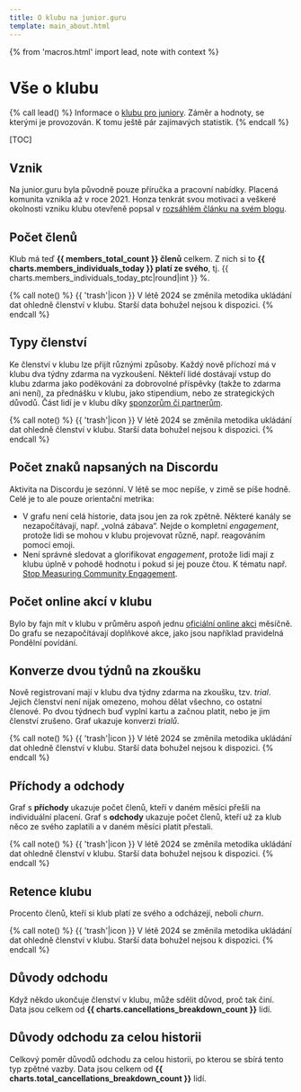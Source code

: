 ```yaml
---
title: O klubu na junior.guru
template: main_about.html
---
```


{% from 'macros.html' import lead, note with context %}

# Vše o klubu

{% call lead() %}
Informace o [klubu pro juniory](../club.md). Záměr a hodnoty, se kterými je provozován. K tomu ještě pár zajímavých statistik.
{% endcall %}

[TOC]

## Vznik

Na junior.guru byla původně pouze příručka a pracovní nabídky. Placená komunita vznikla až v roce 2021. Honza tenkrát svou motivaci a veškeré okolnosti vzniku klubu otevřeně popsal v [rozsáhlém článku na svém blogu](https://honzajavorek.cz/blog/spoustim-klub/).

## Počet členů

Klub má teď **{{ members_total_count }} členů** celkem. Z nich si to **{{ charts.members_individuals_today }} platí ze svého**, tj. {{ charts.members_individuals_today_ptc|round|int }} %.

{% call note() %}
  {{ 'trash'|icon }} V létě 2024 se změnila metodika ukládání dat ohledně členství v klubu. Starší data bohužel nejsou k dispozici.
{% endcall %}

<div class="chart-scroll"><div class="chart-container"><canvas
    class="chart" width="400" height="300"
    data-chart-type="line"
    data-chart="{{ {
        'labels': charts.members_labels,
        'datasets': [
            {
                'label': 'všechna členství',
                'data': charts.members,
                'borderColor': '#1755d1',
                'borderWidth': 2,
            },
            {
                'label': 'všechna individuální členství',
                'data': charts.members_individuals,
                'borderColor': '#1755d1',
                'borderWidth': 1,
            },
        ],
    }|tojson|forceescape }}"
    data-chart-options="{{ {
        'interaction': {'mode': 'index'},
        'scales': {'y': {'beginAtZero': true}},
        'plugins': {'annotation': charts.members_annotations},
    }|tojson|forceescape }}"></canvas></div></div>

## Typy členství

Ke členství v klubu lze přijít různými způsoby. Každý nově příchozí má v klubu dva týdny zdarma na vyzkoušení. Někteří lidé dostávají vstup do klubu zdarma jako poděkování za dobrovolné příspěvky (takže to zdarma ani není), za přednášku v klubu, jako stipendium, nebo ze strategických důvodů. Část lidí je v klubu díky [sponzorům či partnerům](./sponsors-partners.md).

{% call note() %}
  {{ 'trash'|icon }} V létě 2024 se změnila metodika ukládání dat ohledně členství v klubu. Starší data bohužel nejsou k dispozici.
{% endcall %}

<div class="chart-scroll"><div class="chart-container"><canvas
    class="chart" width="400" height="300"
    data-chart-type="bar"
    data-chart="{{ {
        'labels': charts.subscription_types_breakdown_labels,
        'datasets': [
            {
                'label': 'neplatí členství',
                'data': charts.subscription_types_breakdown.pop('free'),
                'backgroundColor': '#ddd',
            },
            {
                'label': 'dva týdny zdarma',
                'data': charts.subscription_types_breakdown.pop('trial'),
                'backgroundColor': '#a9a9a9',
            },
            {
                'label': 'mají stipendium',
                'data': charts.subscription_types_breakdown.pop('finaid'),
                'backgroundColor': '#02cabb',
            },
            {
                'label': 'členství zajistil partner',
                'data': charts.subscription_types_breakdown.pop('partner'),
                'backgroundColor': '#00b7eb',
            },
            {
                'label': 'členství platí firma',
                'data': charts.subscription_types_breakdown.pop('sponsor'),
                'backgroundColor': '#083284',
            },
            {
                'label': 'členství si platí sami, ročně',
                'data': charts.subscription_types_breakdown.pop('yearly'),
                'backgroundColor': '#638cdd',
            },
            {
                'label': 'členství si platí sami, měsíčně',
                'data': charts.subscription_types_breakdown.pop('monthly'),
                'backgroundColor': '#1755d1',
            },
        ],
    }|tojson|forceescape }}"
    {{ charts.subscription_types_breakdown.keys()|list|assert_empty }}
    data-chart-options="{{ {
        'interaction': {'mode': 'index'},
        'scales': {'x': {'stacked': True}, 'y': {'stacked': True}},
        'plugins': {'annotation': charts.subscription_types_breakdown_annotations},
    }|tojson|forceescape }}"></canvas></div></div>

## Počet znaků napsaných na Discordu

Aktivita na Discordu je sezónní. V létě se moc nepíše, v zimě se píše hodně. Celé je to ale pouze orientační metrika:

- V grafu není celá historie, data jsou jen za rok zpětně. Některé kanály se nezapočítávají, např. „volná zábava“. Nejde o kompletní _engagement_, protože lidi se mohou v klubu projevovat různě, např. reagováním pomocí emoji.
- Není správné sledovat a glorifikovat _engagement_, protože lidi mají z klubu úplně v pohodě hodnotu i pokud si jej pouze čtou. K tématu např. [Stop Measuring Community Engagement](https://rosie.land/posts/stop-measuring-community-engagement/).

<div class="chart-scroll"><div class="chart-container"><canvas
    class="chart" width="400" height="230"
    data-chart-type="line"
    data-chart="{{ {
        'labels': charts.club_content_labels,
        'datasets': [
            {
                'label': 'počet znaků napsaných na Discordu',
                'data': charts.club_content,
                'borderColor': '#1755d1',
                'borderWidth': 2,
            },
        ]
    }|tojson|forceescape }}"
    data-chart-options="{{ {
        'interaction': {'mode': 'index'},
        'scales': {'y': {'beginAtZero': true}},
        'plugins': {'annotation': charts.club_content_annotations},
    }|tojson|forceescape }}"></canvas></div></div>

## Počet online akcí v klubu

Bylo by fajn mít v klubu v průměru aspoň jednu [oficiální online akci](../events.md) měsíčně. Do grafu se nezapočítávají doplňkové akce, jako jsou například pravidelná Pondělní povídání.

<div class="chart-scroll"><div class="chart-container"><canvas
    class="chart" width="400" height="230"
    data-chart-type="line"
    data-chart="{{ {
        'labels': charts.events_labels,
        'datasets': [
            {
                'label': 'počet oficiálních akcí',
                'data': charts.events,
                'borderColor': '#1755d1',
                'borderWidth': 2,
            },
            {
                'label': 'počet oficiálních akcí TTM/12',
                'data': charts.events_ttm,
                'borderColor': '#1755d1',
                'borderWidth': 1,
            },
        ]
    }|tojson|forceescape }}"
    data-chart-options="{{ {
        'interaction': {'mode': 'index'},
        'scales': {'y': {'beginAtZero': true}},
        'plugins': {'annotation': charts.events_annotations},
    }|tojson|forceescape }}"></canvas></div></div>

## Konverze dvou týdnů na zkoušku

Nově registrovaní mají v klubu dva týdny zdarma na zkoušku, tzv. _trial_.
Jejich členství není nijak omezeno, mohou dělat všechno, co ostatní členové.
Po dvou týdnech buď vyplní kartu a začnou platit, nebo je jim členství zrušeno.
Graf ukazuje konverzi _trialů_.

{% call note() %}
  {{ 'trash'|icon }} V létě 2024 se změnila metodika ukládání dat ohledně členství v klubu. Starší data bohužel nejsou k dispozici.
{% endcall %}

<div class="chart-scroll"><div class="chart-container"><canvas
    class="chart" width="400" height="230"
    data-chart-type="line"
    data-chart="{{ {
        'labels': charts.trials_conversion_labels,
        'datasets': [
            {
                'label': '% konverze trialu',
                'data': charts.trials_conversion,
                'borderColor': '#1755d1',
                'borderWidth': 2,
            },
        ]
    }|tojson|forceescape }}"
    data-chart-options="{{ {
        'interaction': {'mode': 'index'},
        'scales': {'y': {'beginAtZero': true}},
        'plugins': {'annotation': charts.trials_conversion_annotations},
    }|tojson|forceescape }}"></canvas></div></div>

## Příchody a odchody

Graf s **příchody** ukazuje počet členů, kteří v daném měsíci přešli na individuální placení. Graf s **odchody** ukazuje počet členů, kteří už za klub něco ze svého zaplatili a v daném měsíci platit přestali.

{% call note() %}
  {{ 'trash'|icon }} V létě 2024 se změnila metodika ukládání dat ohledně členství v klubu. Starší data bohužel nejsou k dispozici.
{% endcall %}

<div class="chart-scroll"><div class="chart-container"><canvas
    class="chart" width="400" height="230"
    data-chart-type="line"
    data-chart="{{ {
        'labels': charts.signups_labels,
        'datasets': [
            {
                'label': 'nová individuální členství',
                'data': charts.signups,
                'borderColor': '#1755d1',
                'borderWidth': 2,
            },
            {
                'label': 'odchody individuálních členů',
                'data': charts.quits,
                'borderColor': '#dc3545',
                'borderWidth': 2,
            },
        ]
    }|tojson|forceescape }}"
    data-chart-options="{{ {
        'interaction': {'mode': 'index'},
        'scales': {'y': {'beginAtZero': true}},
        'plugins': {'annotation': charts.signups_annotations},
    }|tojson|forceescape }}"></canvas></div></div>

## Retence klubu

Procento členů, kteří si klub platí ze svého a odcházejí, neboli _churn_.

{% call note() %}
  {{ 'trash'|icon }} V létě 2024 se změnila metodika ukládání dat ohledně členství v klubu. Starší data bohužel nejsou k dispozici.
{% endcall %}

<div class="chart-scroll"><div class="chart-container"><canvas
    class="chart" width="400" height="230"
    data-chart-type="line"
    data-chart="{{ {
        'labels': charts.churn_labels,
        'datasets': [
            {
                'label': '% úbytku individuálních členů',
                'data': charts.churn,
                'borderColor': '#dc3545',
                'borderWidth': 2,
            },
        ]
    }|tojson|forceescape }}"
    data-chart-options="{{ {
        'interaction': {'mode': 'index'},
        'scales': {'y': {'beginAtZero': true}},
        'plugins': {'annotation': charts.churn_annotations},
    }|tojson|forceescape }}"></canvas></div></div>

## Důvody odchodu

Když někdo ukončuje členství v klubu, může sdělit důvod, proč tak činí.
Data jsou celkem od **{{ charts.cancellations_breakdown_count }}** lidí.

<div class="chart-scroll"><div class="chart-container"><canvas
    class="chart" width="400" height="300"
    data-chart-type="bar"
    data-chart="{{ {
        'labels': charts.cancellations_breakdown_labels,
        'datasets': [
            {
                'label': '% neudali důvod',
                'data': charts.cancellations_breakdown.pop('unknown'),
                'backgroundColor': '#ddd',
            },
            {
                'label': '% jiný důvod',
                'data': charts.cancellations_breakdown.pop('other'),
                'backgroundColor': '#a9a9a9',
            },
            {
                'label': '% klub už nepotřebuju',
                'data': charts.cancellations_breakdown.pop('necessity'),
                'backgroundColor': '#1755d1',
            },
            {
                'label': '% potřeboval(a) jsem klub na omezenou dobu',
                'data': charts.cancellations_breakdown.pop('temporary_use'),
                'backgroundColor': '#02cabb',
            },
            {
                'label': '% vybral(a) jsem jinou službu, která mi vyhovuje víc',
                'data': charts.cancellations_breakdown.pop('competition'),
                'backgroundColor': '#083284',
            },
            {
                'label': '% klub nesplnil moje očekávání',
                'data': charts.cancellations_breakdown.pop('misunderstood'),
                'backgroundColor': '#00b7eb',
            },
            {
                'label': '% klub je moc drahý',
                'data': charts.cancellations_breakdown.pop('affordability'),
                'backgroundColor': '#dc3545',
            },
        ],
    }|tojson|forceescape }}"
    {{ charts.cancellations_breakdown.keys()|list|assert_empty }}
    data-chart-options="{{ {
        'interaction': {'mode': 'index'},
        'scales': {'x': {'stacked': True}, 'y': {'stacked': True, 'beginAtZero': true, 'max': 100}},
        'plugins': {'annotation': charts.cancellations_breakdown_annotations},
    }|tojson|forceescape }}"></canvas></div></div>

## Důvody odchodu za celou historii

Celkový poměr důvodů odchodu za celou historii, po kterou se sbírá tento typ zpětné vazby.
Data jsou celkem od **{{ charts.total_cancellations_breakdown_count }}** lidí.

<div class="chart-scroll"><div class="chart-container"><canvas
    class="chart" width="400" height="230"
    data-chart-type="pie"
    data-chart="{{ {
        'labels': {
            'unknown': '% neudali důvod',
            'other': '% jiný důvod',
            'necessity': '% klub už nepotřebuju',
            'temporary_use': '% potřeboval(a) jsem klub na omezenou dobu',
            'competition': '% vybral(a) jsem jinou službu, která mi vyhovuje víc',
            'misunderstood': '% klub nesplnil moje očekávání',
            'affordability': '% klub je moc drahý',
        }|mapping(charts.total_cancellations_breakdown.keys()),
        'datasets': [
            {
                'data': charts.total_cancellations_breakdown.values()|list,
                'backgroundColor': {
                    'unknown': '#ddd',
                    'other': '#a9a9a9',
                    'necessity': '#1755d1',
                    'temporary_use': '#02cabb',
                    'competition': '#083284',
                    'misunderstood': '#00b7eb',
                    'affordability': '#dc3545',
                }|mapping(charts.total_cancellations_breakdown.keys())
            },
        ],
    }|tojson|forceescape }}"
    data-chart-options="{{ {
        'scales': None,
        'aspectRatio': 2,
    }|tojson|forceescape }}"
    data-chart-milestones-offset-ptc="0"></canvas></div></div>
